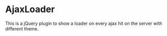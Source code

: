 AjaxLoader
==========

This is a jQuery plugin to show a loader on every ajax hit on the server with different theme.
